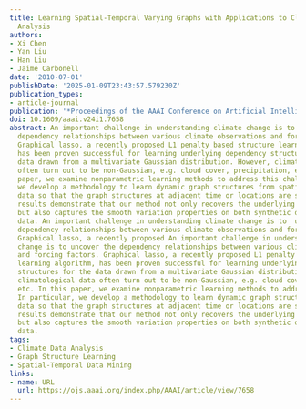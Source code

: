 ```yaml
---
title: Learning Spatial-Temporal Varying Graphs with Applications to Climate Data
  Analysis
authors:
- Xi Chen
- Yan Liu
- Han Liu
- Jaime Carbonell
date: '2010-07-01'
publishDate: '2025-01-09T23:43:57.579230Z'
publication_types:
- article-journal
publication: '*Proceedings of the AAAI Conference on Artificial Intelligence*'
doi: 10.1609/aaai.v24i1.7658
abstract: An important challenge in understanding climate change is to uncover the
  dependency relationships between various climate observations and forcing factors.
  Graphical lasso, a recently proposed L1 penalty based structure learning algorithm,
  has been proven successful for learning underlying dependency structures for the
  data drawn from a multivariate Gaussian distribution. However, climatological data
  often turn out to be non-Gaussian, e.g. cloud cover, precipitation, etc. In this
  paper, we examine nonparametric learning methods to address this challenge. In particular,
  we develop a methodology to learn dynamic graph structures from spatial-temporal
  data so that the graph structures at adjacent time or locations are similar. Experimental
  results demonstrate that our method not only recovers the underlying graph well
  but also captures the smooth variation properties on both synthetic data and climate
  data. An important challenge in understanding climate change is to  uncover the
  dependency relationships between various climate observations and forcing factors.
  Graphical lasso, a recently proposed An important challenge in understanding climate
  change is to uncover the dependency relationships between various climate observations
  and forcing factors. Graphical lasso, a recently proposed L1 penalty based structure
  learning algorithm, has been proven successful for learning underlying dependency
  structures for the data drawn from a multivariate Gaussian distribution. However,
  climatological data often turn out to be non-Gaussian, e.g. cloud cover, precipitation,
  etc. In this paper, we examine nonparametric learning methods to address this challenge.
  In particular, we develop a methodology to learn dynamic graph structures from spatial-temporal
  data so that the graph structures at adjacent time or locations are similar. Experimental
  results demonstrate that our method not only recovers the underlying graph well
  but also captures the smooth variation properties on both synthetic data and climate
  data.
tags:
- Climate Data Analysis
- Graph Structure Learning
- Spatial-Temporal Data Mining
links:
- name: URL
  url: https://ojs.aaai.org/index.php/AAAI/article/view/7658
---
```

